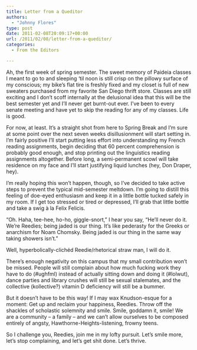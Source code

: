 ```yaml
---
title: Letter from a Queditor
authors: 
  - "Johnny Flores"
type: post
date: 2011-02-08T20:09:17+00:00
url: /2011/02/08/letter-from-a-queditor/
categories:
  - From the Editors

---
```

Ah, the first week of spring semester. The sweet memory of Paideia classes I meant to go to and sleeping ‘til noon is still crisp on the pillowy surface of my conscious; my bike’s flat tire is freshly fixed and my closet is full of new sweaters purchased from my favorite San Diego thrift store. Classes are still exciting and I don’t scoff internally at the delusional idea that this will be the best semester yet and I’ll never get burnt-out ever. I’ve been to every senate meeting and have yet to skip the reading for any of my classes. Life is good.

For now, at least. It’s a straight shot from here to Spring Break and I’m sure at some point over the next seven weeks disillusionment will start setting in. I’m fairly positive I’ll start putting less effort into understanding my French reading assignments, begin deciding that 60 percent comprehension is probably good enough, and stop printing out the linguistics reading assignments altogether. Before long, a semi-permanent scowl will take residence on my face and I’ll start justifying liquid lunches (hey, Don Draper, hey).

I’m really hoping this won’t happen, though, so I’ve decided to take active steps to prevent the typical mid-semester meltdown. I’m going to distill this feeling of doe-eyed enthusiasm and keep it in a little bottle tucked safely in my room. If I get too stressed or tired or depressed, I’ll grab that little bottle and take a swig à la Felix Felicis.

“Oh. Haha, tee-hee, ho-ho, giggle-snort,” I hear you say, “He’ll never do it. We’re Reedies; being jaded is our thing. It’s like pederasty for the Greeks or anarchism for Noam Chomsky. Being jaded is our thing in the same way taking showers isn’t.”

Well, hyperbolically-clichéd Reedie/rhetorical straw man, I will do it.
  
There’s enough negativity on this campus that my small contribution won’t be missed. People will still complain about how much fucking work they have to do (#ughfml) instead of actually sitting down and doing it (#lolwut), dance parties and library crushes will still be sexual stalemates, and the collective (kollective?) vitamin D deficiency will still be a bummer.

But it doesn’t have to be this way! If I may wax Knudson-esque for a moment: Get up and reclaim your happiness, Reedies. Throw off the shackles of scholastic solemnity and smile. Smile, goddamn it, smile! We are a community – a family – and we can’t allow ourselves to be composed entirely of angsty, Hawthorne-Heights-listening, frowny teens.

So I challenge you, Reedies, join me in my lofty pursuit. Let’s smile more, let’s stop complaining, and let’s get shit done. Let’s thrive.